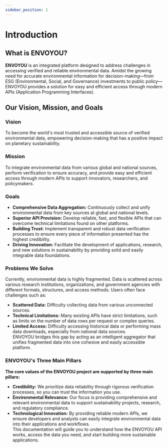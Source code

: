 ```yaml
---
sidebar_position: 2
---
```


# Introduction

## What is ENVOYOU?
**ENVOYOU** is an integrated platform designed to address challenges in accessing verified and reliable environmental data. Amidst the growing need for accurate environmental information for decision-making—from ESG (Environmental, Social, and Governance) investments to public policy—ENVOYOU provides a solution for easy and efficient access through modern APIs (Application Programming Interfaces).

## Our Vision, Mission, and Goals
### Vision
To become the world's most trusted and accessible source of verified environmental data, empowering decision-making that has a positive impact on planetary sustainability.

### Mission
To integrate environmental data from various global and national sources, perform verification to ensure accuracy, and provide easy and efficient access through modern APIs to support innovators, researchers, and policymakers.

### Goals
- **Comprehensive Data Aggregation:** Continuously collect and unify environmental data from key sources at global and national levels.
- **Superior API Provision:** Develop reliable, fast, and flexible APIs that can overcome technical limitations found on other platforms.
- **Building Trust:** Implement transparent and robust data verification processes to ensure every piece of information presented has the highest credibility.
- **Driving Innovation:** Facilitate the development of applications, research, and new solutions in sustainability by providing solid and easily integrable data foundations.

### Problems We Solve
Currently, environmental data is highly fragmented. Data is scattered across various research institutions, organizations, and government agencies with different formats, structures, and access methods. Users often face challenges such as:
- **Scattered Data:** Difficulty collecting data from various unconnected sources.
- **Technical Limitations:** Many existing APIs have strict limitations, such as limits on the number of data rows per request or complex queries.
- **Limited Access:** Difficulty accessing historical data or performing mass data downloads, especially from national data sources.  
ENVOYOU bridges this gap by acting as an intelligent aggregator that unifies fragmented data into one cohesive and easily accessible platform.

### ENVOYOU's Three Main Pillars
**The core values of the ENVOYOU project are supported by three main pillars:**
- **Credibility:** We prioritize data reliability through rigorous verification processes, so you can trust the information you use.
- **Environmental Relevance:** Our focus is providing comprehensive and relevant environmental data to support sustainability projects, research, and regulatory compliance.
- **Technological Innovation:** By providing reliable modern APIs, we ensure developers and analysts can easily integrate environmental data into their applications and workflows.  
This documentation will guide you to understand how the ENVOYOU API works, access the data you need, and start building more sustainable applications.
